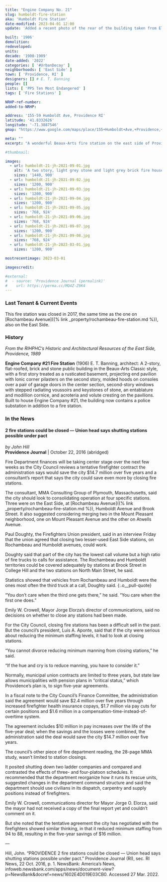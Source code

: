 ```yaml
---
title: "Engine Company No. 21"
slug: humboldt-fire-station
aka: 'Humboldt Fire Station'
date-modified: 2023-04-01 12:00
update: 'Added a recent photo of the rear of the building taken from Elton Street'

built: '1906'
demolition:
redeveloped:
units:
decade: '1900-1909'
date-added: '2022'
categories: [ '#UrbanDecay' ]
neighborhoods: [ 'East Side' ]
town: [ 'Providence, RI' ]
designers: [] # E. T. Banning
people: []
lists: [ 'PPS Ten Most Endangered' ]
tags: [ 'Fire Stations' ]

NRHP-ref-number:
added-to-NRHP:

address: '155-59 Humboldt Ave, Providence RI'
latitude: '41.8332626'
longitude: '-71.3887546'
gmap: "https://www.google.com/maps/place/155+Humboldt+Ave,+Providence,+RI+02906/@41.8332626,-71.3887546,17z/data=!3m1!4b1!4m5!3m4!1s0x89e4452a418d266b:0xc8ee7f8fc02f4189!8m2!3d41.8332626!4d-71.3865659"

meta: ""
excerpt: "A wonderful Beaux-Arts fire station on the east side of Providence that has been vacant since 2017"

#thumbnail:

images:
  - url: humboldt-21-jh-2021-09-01.jpg
    alt: 'A two story, light grey stone and light grey brick fire house in two symmetrical wings around a central base of two garage door openings. An elaborate copper cornice wraps the roof and featues a few winged details and filagrees.'
    sizes: '1440, 900'
  - url: humboldt-21-jh-2021-09-02.jpg
    sizes: '1200, 900'
  - url: humboldt-21-jh-2021-09-03.jpg
    sizes: '1200, 900'
  - url: humboldt-21-jh-2021-09-04.jpg
    sizes: '1200, 900'
  - url: humboldt-21-jh-2021-09-05.jpg
    sizes: '768, 924'
  - url: humboldt-21-jh-2021-09-06.jpg
    sizes: '768, 924'
  - url: humboldt-21-jh-2021-09-07.jpg
    sizes: '1200, 900'
  - url: humboldt-21-jh-2021-09-08.jpg
    sizes: '768, 924'
  - url: humboldt-21-jh-2023-03-01.jpg
    sizes: '1200, 900'

mostrecentimage: 2023-03-01

imagescredit:

#external:
#  - source: 'Providence Journal (permalink)'
#    url: https://perma.cc/MQ4Z-Z9K4
---
```


### Last Tenant & Current Events

This fire station was closed in 2017, the same time as the one on [Rochambeau Avenue]({% link _property/rochambeau-fire-station.md %}), also on the East Side. 


### History

_From the RIHPHC’s Historic and Architectural Resources of the East Side, Providence, 1989_

**Engine Company #21 Fire Station** (1906) E. T. Banning, architect: A 2-story, flat-roofed, brick and stone public building in the Beaux-Arts Classic style, with a first story treated as a rusticated basement, projecting end pavilion with Ionic corner pilasters on the second story, molded hoods on consoles over a pair of garage doors in the center section, second-story windows with stepped radiating voussoirs and keystones of stone, an entablature and modillion cornice, and acroteria and volute cresting on the pavilions. Built to house Engine Company #21, the building now contains a police substation in addition to a fire station.


### In the News

#### 2 fire stations could be closed — Union head says shutting stations possible under pact

_by John Hill_  
**Providence Journal** | October 22, 2016 (abridged)

Fire Department finances will be taking center stage over the next few weeks as the City Council reviews a tentative firefighter contract the administration says would save the city $14.7 million over five years and a consultant’s report that says the city could save even more by closing fire stations.

The consultant, MMA Consulting Group of Plymouth, Massachusetts, said the city should look to consolidating operation at four specific stations. Three were on the East Side, at [Rochambeau Avenue]({% link _property/rochambeau-fire-station.md %}), Humboldt Avenue and Brook Street. It also suggested considering merging two in the Mount Pleasant neighborhood, one on Mount Pleasant Avenue and the other on Atwells Avenue.

Paul Doughty, the Firefighters Union president, said in an interview Friday that the union agreed that closing two lesser-used East Side stations, on Rochambeau and Humboldt avenues, could work.

Doughty said that part of the city has the lowest call volume but a high ratio of fire trucks to calls for assistance. The Rochambeau and Humboldt territories could be covered adequately by stations at Brook Street in College Hill and the two stations on North Main Street, he said.

Statistics showed that vehicles from Rochambeau and Humboldt were the ones most often the third truck at a call, Doughty said.
{:.o__pull-quote}

“You don’t care when the third one gets there,” he said. “You care when the first one does.”

Emily W. Crowell, Mayor Jorge Elorza’s director of communications, said no decisions on whether to close any stations had been made.

For the City Council, closing fire stations has been a difficult sell in the past. But the council’s president, Luis A. Aponte, said that if the city were serious about reducing the minimum staffing levels, it had to look at closing stations.

“You cannot divorce reducing minimum manning from closing stations,” he said.

“If the hue and cry is to reduce manning, you have to consider it.”

Normally, municipal union contracts are limited to three years, but state law allows municipalities with pension plans in “critical status,” which Providence’s plan is, to sign five-year agreements.

In a fiscal note to the City Council’s Finance Committee, the administration said the agreement would save $2.4 million over five years through increased firefighter health insurance copays, $1.7 million via pay cuts for certain positions and $1.6 million in a compensation-time-instead-of-overtime system.

The agreement includes $10 million in pay increases over the life of the five-year deal; when the savings and the losses were combined, the administration said the deal would save the city $14.7 million over five years.

The council’s other piece of fire department reading, the 28-page MMA study, wasn’t limited to station closings.

It posited shutting down two ladder companies and compared and contrasted the effects of three- and four-platoon schedules. It recommended that the department reorganize how it runs its rescue units, suggested changes in the department command structure and said the department should use civilians in its dispatch, carpentry and supply positions instead of firefighters.

Emily W. Crowell, communications director for Mayor Jorge O. Elorza, said the mayor had not received a copy of the final report yet and couldn’t comment on it.

But she noted that the tentative agreement the city has negotiated with the firefighters showed similar thinking, in that it reduced minimum staffing from 94 to 88, resulting in the five-year savings of $16 million.

—

Hill, John. “PROVIDENCE 2 fire stations could be closed — Union head says shutting stations possible under pact.” Providence Journal (RI), sec. RI News, 22 Oct. 2016, p. 1. NewsBank: America’s News, infoweb.newsbank.com/apps/news/document-view?p=NewsBank&docref=news/1602E4D019E03CB0. Accessed 27 Mar. 2022.
